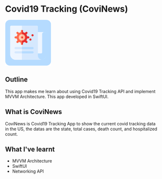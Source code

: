 # Covid19 Tracking (CoviNews)

![CoviNews-Logo](Documentation/iOS-CoviNews.png)

## Outline

This app makes me learn about using Covid19 Tracking API and implement MVVM Architecture. This app developed in SwiftUI.

## What is CoviNews

CoviNews is Covid19 Tracking App to show the current covid tracking data in the US, the datas are the state, total cases, death count, and hospitalized count.

## What I've learnt

* MVVM Architecture
* SwiftUI
* Networking API

